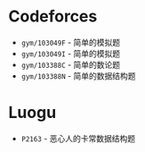 # Codeforces
* `gym/103049F` - 简单的模拟题
* `gym/103049I` - 简单的模拟题
* `gym/103388C` - 简单的数论题
* `gym/103388N` - 简单的数据结构题

# Luogu
* `P2163` - 恶心人的卡常数据结构题
